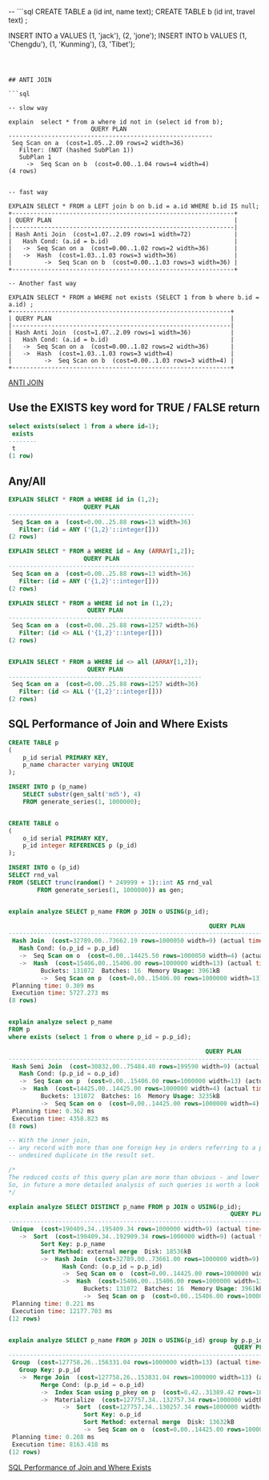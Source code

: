 
-- ```sql
CREATE TABLE a (id int, name text);
CREATE TABLE b (id int, travel text) ;

INSERT INTO a VALUES (1, 'jack'), (2, 'jone');
INSERT INTO b VALUES (1, 'Chengdu'), (1, 'Kunming'), (3, 'Tibet');
```



## ANTI JOIN

```sql

-- slow way

explain  select * from a where id not in (select id from b);
                       QUERY PLAN
---------------------------------------------------------
 Seq Scan on a  (cost=1.05..2.09 rows=2 width=36)
   Filter: (NOT (hashed SubPlan 1))
   SubPlan 1
     ->  Seq Scan on b  (cost=0.00..1.04 rows=4 width=4)
(4 rows)


-- fast way

EXPLAIN SELECT * FROM a LEFT join b on b.id = a.id WHERE b.id IS null;
+--------------------------------------------------------------+
| QUERY PLAN                                                   |
|--------------------------------------------------------------|
| Hash Anti Join  (cost=1.07..2.09 rows=1 width=72)            |
|   Hash Cond: (a.id = b.id)                                   |
|   ->  Seq Scan on a  (cost=0.00..1.02 rows=2 width=36)       |
|   ->  Hash  (cost=1.03..1.03 rows=3 width=36)                |
|         ->  Seq Scan on b  (cost=0.00..1.03 rows=3 width=36) |
+--------------------------------------------------------------+

-- Another fast way

EXPLAIN SELECT * FROM a WHERE not exists (SELECT 1 from b where b.id = a.id) ;
+-------------------------------------------------------------+
| QUERY PLAN                                                  |
|-------------------------------------------------------------|
| Hash Anti Join  (cost=1.07..2.09 rows=1 width=36)           |
|   Hash Cond: (a.id = b.id)                                  |
|   ->  Seq Scan on a  (cost=0.00..1.02 rows=2 width=36)      |
|   ->  Hash  (cost=1.03..1.03 rows=3 width=4)                |
|         ->  Seq Scan on b  (cost=0.00..1.03 rows=3 width=4) |
+-------------------------------------------------------------+
```

[ANTI JOIN](http://blog.montmere.com/2010/12/08/the-anti-join-all-values-from-table1-where-not-in-table2/)



## Use the EXISTS key word for TRUE / FALSE return


```sql
select exists(select 1 from a where id=1);
 exists
--------
 t
(1 row)

```

## Any/All

```sql
EXPLAIN SELECT * FROM a WHERE id in (1,2);
                     QUERY PLAN
----------------------------------------------------
 Seq Scan on a  (cost=0.00..25.88 rows=13 width=36)
   Filter: (id = ANY ('{1,2}'::integer[]))
(2 rows)

EXPLAIN SELECT * FROM a WHERE id = Any (ARRAY[1,2]);
                     QUERY PLAN
----------------------------------------------------
 Seq Scan on a  (cost=0.00..25.88 rows=13 width=36)
   Filter: (id = ANY ('{1,2}'::integer[]))
(2 rows)

EXPLAIN SELECT * FROM a WHERE id not in (1,2);
                      QUERY PLAN
------------------------------------------------------
 Seq Scan on a  (cost=0.00..25.88 rows=1257 width=36)
   Filter: (id <> ALL ('{1,2}'::integer[]))
(2 rows)


EXPLAIN SELECT * FROM a WHERE id <> all (ARRAY[1,2]);
                      QUERY PLAN
------------------------------------------------------
 Seq Scan on a  (cost=0.00..25.88 rows=1257 width=36)
   Filter: (id <> ALL ('{1,2}'::integer[]))
(2 rows)

```


## SQL Performance of Join and Where Exists

```sql
CREATE TABLE p
(
    p_id serial PRIMARY KEY,
    p_name character varying UNIQUE
);

INSERT INTO p (p_name)
    SELECT substr(gen_salt('md5'), 4)
    FROM generate_series(1, 1000000);


CREATE TABLE o
(
    o_id serial PRIMARY KEY,
    p_id integer REFERENCES p (p_id)
);

INSERT INTO o (p_id)
SELECT rnd_val
FROM (SELECT trunc(random() * 249999 + 1)::int AS rnd_val
        FROM generate_series(1, 1000000)) as gen;


explain analyze SELECT p_name FROM p JOIN o USING(p_id);

                                                        QUERY PLAN
--------------------------------------------------------------------------------------------------------------------------
 Hash Join  (cost=32789.00..73662.19 rows=1000050 width=9) (actual time=1872.381..4957.022 rows=1000000 loops=1)
   Hash Cond: (o.p_id = p.p_id)
   ->  Seq Scan on o  (cost=0.00..14425.50 rows=1000050 width=4) (actual time=0.019..906.299 rows=1000000 loops=1)
   ->  Hash  (cost=15406.00..15406.00 rows=1000000 width=13) (actual time=1870.251..1870.251 rows=1000000 loops=1)
         Buckets: 131072  Batches: 16  Memory Usage: 3961kB
         ->  Seq Scan on p  (cost=0.00..15406.00 rows=1000000 width=13) (actual time=0.009..874.207 rows=1000000 loops=1)
 Planning time: 0.309 ms
 Execution time: 5727.273 ms
(8 rows)


explain analyze select p_name
FROM p
where exists (select 1 from o where p_id = p.p_id);

                                                       QUERY PLAN
-------------------------------------------------------------------------------------------------------------------------
 Hash Semi Join  (cost=30832.00..75484.40 rows=199590 width=9) (actual time=1841.239..4168.940 rows=245381 loops=1)
   Hash Cond: (p.p_id = o.p_id)
   ->  Seq Scan on p  (cost=0.00..15406.00 rows=1000000 width=13) (actual time=0.011..872.211 rows=1000000 loops=1)
   ->  Hash  (cost=14425.00..14425.00 rows=1000000 width=4) (actual time=1838.461..1838.461 rows=1000000 loops=1)
         Buckets: 131072  Batches: 16  Memory Usage: 3235kB
         ->  Seq Scan on o  (cost=0.00..14425.00 rows=1000000 width=4) (actual time=0.009..875.683 rows=1000000 loops=1)
 Planning time: 0.362 ms
 Execution time: 4358.823 ms
(8 rows)

-- With the inner join,  
-- any record with more than one foreign key in orders referring to a primary key in products creates a  
-- undesired duplicate in the result set.

/*
The reduced costs of this query plan are more than obvious - and lower costs mean fewer I/O accesses.
So, in future a more detailed analysis of such queries is worth a look
*/

explain analyze SELECT DISTINCT p_name FROM p JOIN o USING(p_id);
                                                              QUERY PLAN
--------------------------------------------------------------------------------------------------------------------------------------
 Unique  (cost=190409.34..195409.34 rows=1000000 width=9) (actual time=8655.028..11980.461 rows=245381 loops=1)
   ->  Sort  (cost=190409.34..192909.34 rows=1000000 width=9) (actual time=8655.025..10927.739 rows=1000000 loops=1)
         Sort Key: p.p_name
         Sort Method: external merge  Disk: 18536kB
         ->  Hash Join  (cost=32789.00..73661.00 rows=1000000 width=9) (actual time=1877.609..5008.308 rows=1000000 loops=1)
               Hash Cond: (o.p_id = p.p_id)
               ->  Seq Scan on o  (cost=0.00..14425.00 rows=1000000 width=4) (actual time=0.013..870.486 rows=1000000 loops=1)
               ->  Hash  (cost=15406.00..15406.00 rows=1000000 width=13) (actual time=1875.477..1875.477 rows=1000000 loops=1)
                     Buckets: 131072  Batches: 16  Memory Usage: 3961kB
                     ->  Seq Scan on p  (cost=0.00..15406.00 rows=1000000 width=13) (actual time=0.008..874.881 rows=1000000 loops=1)
 Planning time: 0.221 ms
 Execution time: 12177.703 ms
(12 rows)


explain analyze SELECT p_name FROM p JOIN o USING(p_id) group by p.p_id;
                                                               QUERY PLAN
----------------------------------------------------------------------------------------------------------------------------------------
 Group  (cost=127758.26..156331.04 rows=1000000 width=13) (actual time=2065.673..7960.982 rows=245381 loops=1)
   Group Key: p.p_id
   ->  Merge Join  (cost=127758.26..153831.04 rows=1000000 width=13) (actual time=2065.669..6921.160 rows=1000000 loops=1)
         Merge Cond: (p.p_id = o.p_id)
         ->  Index Scan using p_pkey on p  (cost=0.42..31389.42 rows=1000000 width=13) (actual time=0.008..260.385 rows=250000 loops=1)
         ->  Materialize  (cost=127757.34..132757.34 rows=1000000 width=4) (actual time=2065.651..4746.943 rows=1000000 loops=1)
               ->  Sort  (cost=127757.34..130257.34 rows=1000000 width=4) (actual time=2065.632..3135.293 rows=1000000 loops=1)
                     Sort Key: o.p_id
                     Sort Method: external merge  Disk: 13632kB
                     ->  Seq Scan on o  (cost=0.00..14425.00 rows=1000000 width=4) (actual time=0.011..853.638 rows=1000000 loops=1)
 Planning time: 0.208 ms
 Execution time: 8163.418 ms
(12 rows)

```

[SQL Performance of Join and Where Exists](https://danmartensen.svbtle.com/sql-performance-of-join-and-where-exists)

